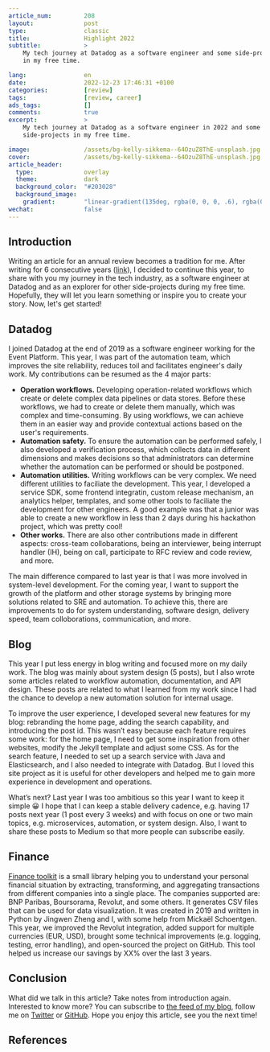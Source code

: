 ```yaml
---
article_num:         208
layout:              post
type:                classic
title:               Highlight 2022
subtitle:            >
    My tech journey at Datadog as a software engineer and some side-projects
    in my free time.

lang:                en
date:                2022-12-23 17:46:31 +0100
categories:          [review]
tags:                [review, career]
ads_tags:            []
comments:            true
excerpt:             >
    My tech journey at Datadog as a software engineer in 2022 and some
    side-projects in my free time.

image:               /assets/bg-kelly-sikkema--64OzuZ8ThE-unsplash.jpg
cover:               /assets/bg-kelly-sikkema--64OzuZ8ThE-unsplash.jpg
article_header:
  type:              overlay
  theme:             dark
  background_color:  "#203028"
  background_image:
    gradient:        "linear-gradient(135deg, rgba(0, 0, 0, .6), rgba(0, 0, 0, .4))"
wechat:              false
---
```


## Introduction

Writing an article for an annual review becomes a tradition for me. After
writing for 6 consecutive years
([link](/en/categories/review/)), I decided to continue this year, to share with
you my journey in the tech industry, as a software engineer at Datadog and as an
explorer for other side-projects during my free time. Hopefully, they will let
you learn something or inspire you to create your story. Now, let's get started!

## Datadog

I joined Datadog at the end of 2019 as a software engineer working for the Event
Platform. This year, I was part of the automation team, which improves the site
reliability, reduces toil and facilitates engineer's daily work. My
contributions can be resumed as the 4 major parts:

* **Operation workflows.** Developing operation-related workflows which create
  or delete complex data pipelines or data stores. Before these workflows, we
  had to create or delete them manually, which was complex and time-consuming.
  By using workflows, we can achieve them in an easier way and provide
  contextual actions based on the user's requirements.
* **Automation safety.** To ensure the automation can be performed safely, I
  also developed a verification process, which collects data in different
  dimensions and makes decisions so that administrators can determine whether
  the automation can be performed or should be postponed.
* **Automation utilities.** Writing workflows can be very complex. We need
  different utilities to faciliate the development. This year, I developed a
  service SDK, some frontend integratin, custom release mechanism, an analytics
  helper, templates, and some other tools to faciliate the development for other
  engineers. A good example was that a junior was able to create a new workflow
  in less than 2 days during his hackathon project, which was pretty cool!
* **Other works.** There are also other contributions made in different aspects:
  cross-team collobarations, being an interviewer, being interrupt handler (IH),
  being on call, participate to RFC review and code review, and more.

The main difference compared to last year is that I was more involved in
system-level development.
For the coming year, I want to support the growth of the platform and other
storage systems by bringing more solutions related to SRE and automation. To
achieve this, there are improvements to do for system understanding, software
design, delivery speed, team colloborations, communication, and more.

## Blog

This year I put less energy in blog writing and focused more on my daily work. The
blog was mainly about system design (5 posts), but I also wrote some
articles related to workflow automation, documentation, and API design. These
posts are related to what I learned from my work since I had the chance to
develop a new automation solution for internal usage.

To improve the user experience, I developed several new features for
my blog: rebranding the home page, adding the search capability, and introducing
the post id. This wasn’t easy because each feature requires some work: for the
home page, I need to get some inspiration from other websites, modify the Jekyll
template and adjust some CSS. As for the search feature, I needed to set up a
search service with Java and Elasticsearch, and I also needed to integrate with
Datadog. But I loved this site project as it is useful for other developers and
helped me to gain more experience in development and operations.

What’s next? Last year I was too ambitious so this year I want to keep it simple
😀 I hope that I can keep a stable delivery cadence, e.g. having 17 posts next
year (1 post every 3 weeks) and with focus on one or two main topics, e.g.
microservices, automation, or system design. Also, I want to share these posts
to Medium so that more people can subscribe easily.

## Finance

[Finance toolkit](https://github.com/mincong-h/finance-toolkit/) is a small
library helping you to understand your personal financial situation by
extracting, transforming, and aggregating transactions from different companies
into a single place. The companies supported are: BNP Paribas, Boursorama,
Revolut, and some others. It generates CSV files that can be used for data
visualization. It was created in 2019 and written in Python by Jingwen Zheng and
I, with some help from Mickaël Schoentgen. This year, we improved the Revolut
integration, added support for multiple currencies (EUR, USD), brought some
technical improvements (e.g. logging, testing, error handling), and open-sourced
the project on GitHub. This tool helped us increase our savings by XX% over the
last 3 years.

## Conclusion

What did we talk in this article? Take notes from introduction again.
Interested to know more? You can subscribe to [the feed of my blog](/feed.xml), follow me
on [Twitter](https://twitter.com/mincong_h) or
[GitHub](https://github.com/mincong-h/). Hope you enjoy this article, see you the next time!

## References
